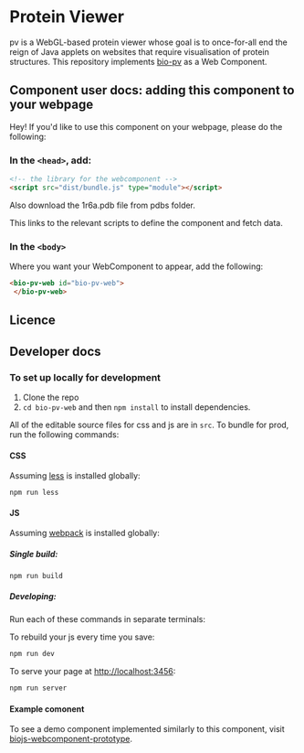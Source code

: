 #  Protein Viewer

pv is a WebGL-based protein viewer whose goal is to once-for-all end the reign of Java applets on websites that require visualisation of protein structures. This repository implements [bio-pv](https://www.npmjs.com/package/bio-pv) as a Web Component.

## Component user docs: adding this component to your webpage

Hey! If you'd like to use this component on your webpage, please do the following:

### In the `<head>`, add:
```html
<!-- the library for the webcomponent -->
<script src="dist/bundle.js" type="module"></script>
```

Also download the 1r6a.pdb file from pdbs folder.

This links to the relevant scripts to define the component and fetch data.

### In the `<body>`

Where you want your WebComponent to appear, add the following:

```html
<bio-pv-web id="bio-pv-web">
 </bio-pv-web>
```

## Licence


## Developer docs

### To set up locally for development

1. Clone the repo
2. `cd bio-pv-web` and then `npm install` to install dependencies.

All of the editable source files for css and js are in `src`. To bundle for prod, run the following commands:

#### CSS

Assuming [less](http://lesscss.org/) is installed globally:

```
npm run less
```

#### JS

Assuming [webpack](https://webpack.js.org/) is installed globally:

##### Single build:
```
npm run build
```

##### Developing:
Run each of these commands in separate terminals:

To rebuild your js every time you save:

```bash
npm run dev
```

To serve your page at [http://localhost:3456](http://localhost:3456):
```bash
npm run server
```
#### Example comonent
To see a demo component implemented similarly to this component, visit
[biojs-webcomponent-prototype](https://github.com/yochannah/biojs-webcomponent-prototype).
